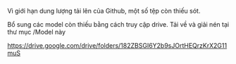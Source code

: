 Vì giới hạn dung lượng tải lên của Github, một số tệp còn thiếu sót.

Bổ sung các model còn thiếu bằng cách truy cập drive. Tải về và giải nén tại thư mục /Model này

https://drive.google.com/drive/folders/182ZBSGI6Y2b9sJOrtHEQrzKrX2G11muS

